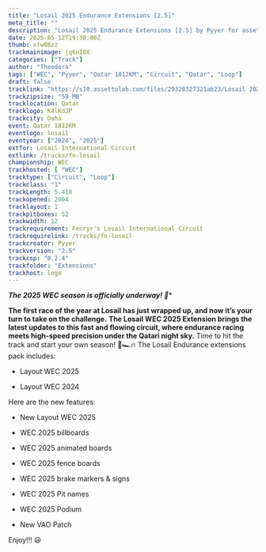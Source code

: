 ```yaml
---
title: "Losail 2025 Endurance Extensions [2.5]"
meta_title: ""
description: "Losail 2025 Endurance Extensions [2.5] by Pyyer for assetto corsa"
date: 2025-05-12T19:38:00Z
thumb: xfw08zz
trackmainimage: jq6nI0X
categories: ["Track"]
author: "Theodora"
tags: ["WEC", "Pyyer", "Qatar 1812KM", "Circuit", "Qatar", "Loop"]
draft: false
tracklink: "https://s10.assettolab.com/files/29328327321ab23/Losail 2025 Endurance extensions 2.5.zip"
trackzipsize: "59 MB"
tracklocation: Qatar
tracklogo: K4lKdJP
trackcity: Doha
event: Qatar 1812KM
eventlogo: lusail
eventyear: ["2024", "2025"]
extfor: Losail International Circuit
extlink: /tracks/fn-losail
championship: WEC
trackhosted: [ "WEC"]
tracktype: ["Circuit", "Loop"]
trackclass: "1" 
trackLength: 5.418
trackopened: 2004
tracklayout: 1
trackpitboxes: 52
trackwidth: 12
trackrequirement: Fenryr's Losail International Circuit
trackrequirelink: /tracks/fn-losail
trackcreator: Pyyer
trackversion: "2.5"
trackcsp: "0.2.4"
trackfolder: "Extensions"
trackhost: logo
---
```


***The 2025 WEC season is officially underway! 🏁**** 

**The first race of the year at Losail has just wrapped up, and now it’s your turn to take on the challenge.** 
**The Losail WEC 2025 Extension brings the latest updates to this fast and flowing circuit, where endurance racing meets high-speed precision under the Qatari night sky.** 
Time to hit the track and start your own season! 🌙🏎️🔥
The Losail Endurance extensions pack includes:

- Layout WEC 2025

- Layout WEC 2024

Here are the new features:

- New Layout WEC 2025

- WEC 2025 billboards

- WEC 2025 animated boards

- WEC 2025 fence boards

- WEC 2025 brake markers & signs

- WEC 2025 Pit names

- WEC 2025 Podium

- New VAO Patch


Enjoy!!! 😃